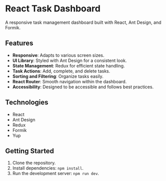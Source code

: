 # React Task Dashboard

A responsive task management dashboard built with React, Ant Design, and Formik.

## Features

- **Responsive**: Adapts to various screen sizes.
- **UI Library**: Styled with Ant Design for a consistent look.
- **State Management**: Redux for efficient state handling.
- **Task Actions**: Add, complete, and delete tasks.
- **Sorting and Filtering**: Organize tasks easily.
- **React Router**: Smooth navigation within the dashboard.
- **Accessibility**: Designed to be accessible and follows best practices.

## Technologies

- React
- Ant Design
- Redux
- Formik
- Yup

## Getting Started

1. Clone the repository.
2. Install dependencies: `npm install`.
3. Run the development server: `npm run dev`.

